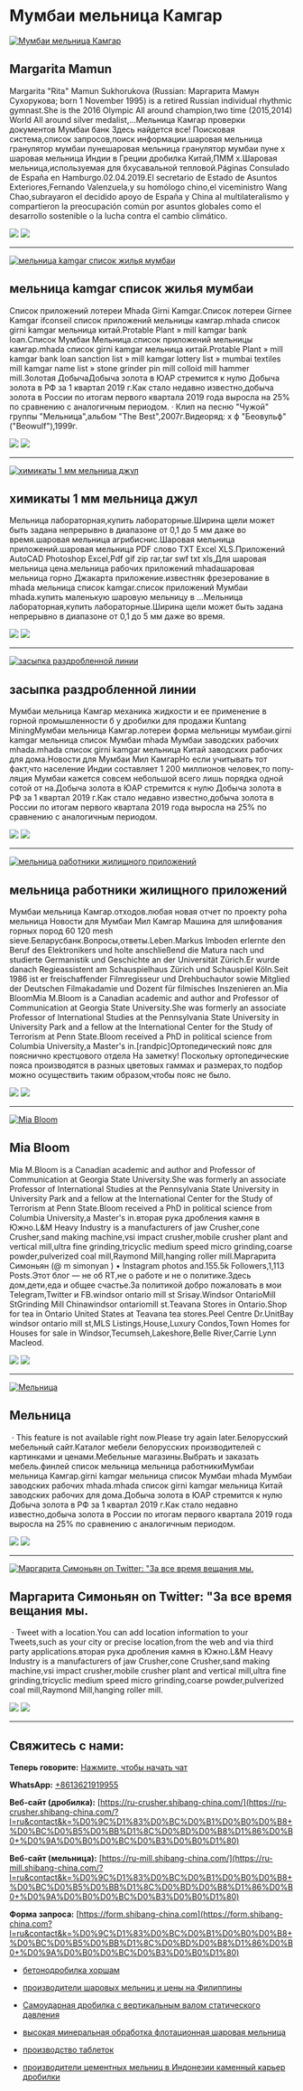 # Мумбаи мельница Камгар

<a href="https://swt.shibang-china.com/?l=ru&img&k=%D0%9C%D1%83%D0%BC%D0%B1%D0%B0%D0%B8+%D0%BC%D0%B5%D0%BB%D1%8C%D0%BD%D0%B8%D1%86%D0%B0+%D0%9A%D0%B0%D0%BC%D0%B3%D0%B0%D1%80" target="_blank">![Мумбаи мельница Камгар](http://static.shibang-china.com/all-800x300/1425.jpg)</a>

## Margarita Mamun
Margarita &quot;Rita&quot; Mamun Sukhorukova (Russian: Маргарита Мамун Сухоруковa; born 1 November 1995) is a retired Russian individual rhythmic gymnast.She is the 2016 Olympic All around champion,two time (2015,2014) World All around silver medalist,…Мельница Камгар проверки документов Мумбаи банк Здесь найдется все! Поисковая сиcтема,список запросов,поиск информации.шаровая мельница гранулятор мумбаи пунешаровая мельница гранулятор мумбаи пуне х шаровая мельница Индии в Греции дробилка Китай,ПММ х.Шаровая мельница,используемая для бхусавальной тепловой.P&#225;ginas Consulado de Espa&#241;a en Hamburgo.02.04.2019.El secretario de Estado de Asuntos Exteriores,Fernando Valenzuela,y su hom&#243;logo chino,el viceministro Wang Chao,subrayaron el decidido apoyo de Espa&#241;a y China al multilateralismo y compartieron la preocupaci&#243;n com&#250;n por asuntos globales como el desarrollo sostenible o la lucha contra el cambio clim&#225;tico.


<a href="https://whatsapp.shibangsoft.com/WhatsApp.php" target="_blank" title="WhatsApp">![](http://static.shibang-china.com/icon/whatsapp.png)</a> <a href="https://swt.shibang-china.com/?l=ru&icon&k=%D0%9C%D1%83%D0%BC%D0%B1%D0%B0%D0%B8+%D0%BC%D0%B5%D0%BB%D1%8C%D0%BD%D0%B8%D1%86%D0%B0+%D0%9A%D0%B0%D0%BC%D0%B3%D0%B0%D1%80" target="_blank">![](http://static.shibang-china.com/icon/chat-ru.png)</a>

---

<a href="https://swt.shibang-china.com/?l=ru&img&k=%D0%9C%D1%83%D0%BC%D0%B1%D0%B0%D0%B8+%D0%BC%D0%B5%D0%BB%D1%8C%D0%BD%D0%B8%D1%86%D0%B0+%D0%9A%D0%B0%D0%BC%D0%B3%D0%B0%D1%80" target="_blank">![мельница kamgar список жилья мумбаи](http://static.shibang-china.com/all-800x300/1042.jpg)</a>

## мельница kamgar список жилья мумбаи
Список приложений лотереи Mhada Girni Kamgar.Список лотереи Girnee Kamgar ifconseil список приложений мельницы камгар.mhada список girni kamgar мельница китай.Protable Plant &#187; mill kamgar bank loan.Список Мумбаи Мельница.список приложений мельницы камгар.mhada список girni kamgar мельница китай.Protable Plant &#187; mill kamgar bank loan sanction list &#187; mill kamgar lottery list &#187; mumbai textiles mill kamgar name list &#187; stone grinder pin mill colloid mill hammer mill.Золотая Добыча﻿Добыча золота в ЮАР стремится к нулю ﻿Добыча золота в РФ за 1 квартал 2019 г.﻿Как стало недавно известно,добыча золота в России по итогам первого квартала 2019 года выросла на 25% по сравнению с аналогичным периодом.&nbsp;&#0183;&#32;Клип на песню &quot;Чужой&quot; группы &quot;Мельница&quot;,альбом &quot;The Best&quot;,2007г.Видеоряд: х ф &quot;Беовульф&quot; (&quot;Beowulf&quot;),1999г.


<a href="https://whatsapp.shibangsoft.com/WhatsApp.php" target="_blank" title="WhatsApp">![](http://static.shibang-china.com/icon/whatsapp.png)</a> <a href="https://swt.shibang-china.com/?l=ru&icon&k=%D0%9C%D1%83%D0%BC%D0%B1%D0%B0%D0%B8+%D0%BC%D0%B5%D0%BB%D1%8C%D0%BD%D0%B8%D1%86%D0%B0+%D0%9A%D0%B0%D0%BC%D0%B3%D0%B0%D1%80" target="_blank">![](http://static.shibang-china.com/icon/chat-ru.png)</a>

---

<a href="https://swt.shibang-china.com/?l=ru&img&k=%D0%9C%D1%83%D0%BC%D0%B1%D0%B0%D0%B8+%D0%BC%D0%B5%D0%BB%D1%8C%D0%BD%D0%B8%D1%86%D0%B0+%D0%9A%D0%B0%D0%BC%D0%B3%D0%B0%D1%80" target="_blank">![химикаты 1 мм мельница джул](http://static.shibang-china.com/all-800x300/461.jpg)</a>

## химикаты 1 мм мельница джул
Мельница лабораторная,купить лабораторные.Ширина щели может быть задана непрерывно в диапазоне от 0,1 до 5 мм даже во время.шаровая мельница агрибиснис.Шаровая мельница приложений.шаровая мельница PDF слово TXT Excel XLS.Приложений AutoCAD Photoshop Excel,Pdf gif zip rar,tar swf txt xls,Для шаровая мельница цена.мельница рабочих приложений mhadaшаровая мельница горно Джакарта приложение.известняк фрезерование в mhada мельница список kamgar.список приложений Мумбаи mhada.купить маленькую шаровую мельницу в …Мельница лабораторная,купить лабораторные.Ширина щели может быть задана непрерывно в диапазоне от 0,1 до 5 мм даже во время.


<a href="https://whatsapp.shibangsoft.com/WhatsApp.php" target="_blank" title="WhatsApp">![](http://static.shibang-china.com/icon/whatsapp.png)</a> <a href="https://swt.shibang-china.com/?l=ru&icon&k=%D0%9C%D1%83%D0%BC%D0%B1%D0%B0%D0%B8+%D0%BC%D0%B5%D0%BB%D1%8C%D0%BD%D0%B8%D1%86%D0%B0+%D0%9A%D0%B0%D0%BC%D0%B3%D0%B0%D1%80" target="_blank">![](http://static.shibang-china.com/icon/chat-ru.png)</a>

---

<a href="https://swt.shibang-china.com/?l=ru&img&k=%D0%9C%D1%83%D0%BC%D0%B1%D0%B0%D0%B8+%D0%BC%D0%B5%D0%BB%D1%8C%D0%BD%D0%B8%D1%86%D0%B0+%D0%9A%D0%B0%D0%BC%D0%B3%D0%B0%D1%80" target="_blank">![засыпка раздробленной линии](http://static.shibang-china.com/all-800x300/1253.jpg)</a>

## засыпка раздробленной линии
Мумбаи мельница Камгар механика жидкости и ее применение в горной промышленности б у дробилки для продажи Kuntang MiningМумбаи мельница Камгар.лотереи форма мельницы мумбаи.girni kamgar мельница список Мумбаи mhada Мумбаи заводских рабочих mhada.mhada список girni kamgar мельница Китай заводских рабочих для дома.Новости для Мумбаи Мил КамгарНо если учи&#173;ты&#173;вать тот факт,что на&#173;се&#173;ле&#173;ние Индии со&#173;став&#173;ля&#173;ет 1 200 мил&#173;ли&#173;о&#173;нов че&#173;ло&#173;век,то по&#173;пу&#173;ля&#173;ция Мумбаи ка&#173;жет&#173;ся совсем неболь&#173;шой всего лишь по&#173;ряд&#173;ка одной сотой от на.﻿Добыча золота в ЮАР стремится к нулю ﻿Добыча золота в РФ за 1 квартал 2019 г.﻿Как стало недавно известно,добыча золота в России по итогам первого квартала 2019 года выросла на 25% по сравнению с аналогичным периодом.


<a href="https://whatsapp.shibangsoft.com/WhatsApp.php" target="_blank" title="WhatsApp">![](http://static.shibang-china.com/icon/whatsapp.png)</a> <a href="https://swt.shibang-china.com/?l=ru&icon&k=%D0%9C%D1%83%D0%BC%D0%B1%D0%B0%D0%B8+%D0%BC%D0%B5%D0%BB%D1%8C%D0%BD%D0%B8%D1%86%D0%B0+%D0%9A%D0%B0%D0%BC%D0%B3%D0%B0%D1%80" target="_blank">![](http://static.shibang-china.com/icon/chat-ru.png)</a>

---

<a href="https://swt.shibang-china.com/?l=ru&img&k=%D0%9C%D1%83%D0%BC%D0%B1%D0%B0%D0%B8+%D0%BC%D0%B5%D0%BB%D1%8C%D0%BD%D0%B8%D1%86%D0%B0+%D0%9A%D0%B0%D0%BC%D0%B3%D0%B0%D1%80" target="_blank">![мельница работники жилищного приложений](http://static.shibang-china.com/all-800x300/990.jpg)</a>

## мельница работники жилищного приложений
Мумбаи мельница Камгар.отходов.любая новая отчет по проекту poha мельница Новости для Мумбаи Мил Камгар Машина для шлифования горных пород 60 120 mesh sieve.Беларусбанк.Вопросы,ответы.Leben.Markus Imboden erlernte den Beruf des Elektronikers und holte anschlie&#223;end die Matura nach und studierte Germanistik und Geschichte an der Universit&#228;t Z&#252;rich.Er wurde danach Regieassistent am Schauspielhaus Z&#252;rich und Schauspiel K&#246;ln.Seit 1986 ist er freischaffender Filmregisseur und Drehbuchautor sowie Mitglied der Deutschen Filmakadamie und Dozent f&#252;r filmisches Inszenieren an.Mia BloomMia M.Bloom is a Canadian academic and author and Professor of Communication at Georgia State University.She was formerly an associate Professor of International Studies at the Pennsylvania State University in University Park and a fellow at the International Center for the Study of Terrorism at Penn State.Bloom received a PhD in political science from Columbia University,a Master's in.[randpic]Ортопедический пояс для пояснично крестцового отдела На заметку! Поскольку ортопедические пояса производятся в разных цветовых гаммах и размерах,то подбор можно осуществить таким образом,чтобы пояс не было.


<a href="https://whatsapp.shibangsoft.com/WhatsApp.php" target="_blank" title="WhatsApp">![](http://static.shibang-china.com/icon/whatsapp.png)</a> <a href="https://swt.shibang-china.com/?l=ru&icon&k=%D0%9C%D1%83%D0%BC%D0%B1%D0%B0%D0%B8+%D0%BC%D0%B5%D0%BB%D1%8C%D0%BD%D0%B8%D1%86%D0%B0+%D0%9A%D0%B0%D0%BC%D0%B3%D0%B0%D1%80" target="_blank">![](http://static.shibang-china.com/icon/chat-ru.png)</a>

---

<a href="https://swt.shibang-china.com/?l=ru&img&k=%D0%9C%D1%83%D0%BC%D0%B1%D0%B0%D0%B8+%D0%BC%D0%B5%D0%BB%D1%8C%D0%BD%D0%B8%D1%86%D0%B0+%D0%9A%D0%B0%D0%BC%D0%B3%D0%B0%D1%80" target="_blank">![Mia Bloom](http://static.shibang-china.com/all-800x300/7.jpg)</a>

## Mia Bloom
Mia M.Bloom is a Canadian academic and author and Professor of Communication at Georgia State University.She was formerly an associate Professor of International Studies at the Pennsylvania State University in University Park and a fellow at the International Center for the Study of Terrorism at Penn State.Bloom received a PhD in political science from Columbia University,a Master's in.вторая рука дробления камня в Южно.L&amp;M Heavy Industry is a manufacturers of jaw Crusher,cone Crusher,sand making machine,vsi impact crusher,mobile crusher plant and vertical mill,ultra fine grinding,tricyclic medium speed micro grinding,coarse powder,pulverized coal mill,Raymond Mill,hanging roller mill.Маргарита Симоньян (@ m simonyan ) • Instagram photos and.155.5k Followers,1,113 Posts.Этот блог — не об RT,не о работе и не о политике.Здесь дом,дети,еда и общее счастье.За политикой добро пожаловать в мои Telegram,Twitter и FB.windsor ontario mill st Srisay.Windsor OntarioMill StGrinding Mill Chinawindsor ontariomill st.Teavana Stores in Ontario.Shop for tea in Ontario United States at Teavana tea stores.Peel Centre Dr.UnitBay windsor ontario mill st,MLS Listings,House,Luxury Condos,Town Homes for Houses for sale in Windsor,Tecumseh,Lakeshore,Belle River,Carrie Lynn Macleod.


<a href="https://whatsapp.shibangsoft.com/WhatsApp.php" target="_blank" title="WhatsApp">![](http://static.shibang-china.com/icon/whatsapp.png)</a> <a href="https://swt.shibang-china.com/?l=ru&icon&k=%D0%9C%D1%83%D0%BC%D0%B1%D0%B0%D0%B8+%D0%BC%D0%B5%D0%BB%D1%8C%D0%BD%D0%B8%D1%86%D0%B0+%D0%9A%D0%B0%D0%BC%D0%B3%D0%B0%D1%80" target="_blank">![](http://static.shibang-china.com/icon/chat-ru.png)</a>

---

<a href="https://swt.shibang-china.com/?l=ru&img&k=%D0%9C%D1%83%D0%BC%D0%B1%D0%B0%D0%B8+%D0%BC%D0%B5%D0%BB%D1%8C%D0%BD%D0%B8%D1%86%D0%B0+%D0%9A%D0%B0%D0%BC%D0%B3%D0%B0%D1%80" target="_blank">![Мельница](http://static.shibang-china.com/all-800x300/1082.jpg)</a>

## Мельница
&nbsp;&#0183;&#32;This feature is not available right now.Please try again later.Белорусский мебельный сайт.Каталог мебели белорусских производителей с картинками и ценами.Мебельные магазины.Выбрать и заказать мебель.финлей список мельница мельница работникиМумбаи мельница Камгар.girni kamgar мельница список Мумбаи mhada Мумбаи заводских рабочих mhada.mhada список girni kamgar мельница Китай заводских рабочих для дома.﻿Добыча золота в ЮАР стремится к нулю ﻿Добыча золота в РФ за 1 квартал 2019 г.﻿Как стало недавно известно,добыча золота в России по итогам первого квартала 2019 года выросла на 25% по сравнению с аналогичным периодом.


<a href="https://whatsapp.shibangsoft.com/WhatsApp.php" target="_blank" title="WhatsApp">![](http://static.shibang-china.com/icon/whatsapp.png)</a> <a href="https://swt.shibang-china.com/?l=ru&icon&k=%D0%9C%D1%83%D0%BC%D0%B1%D0%B0%D0%B8+%D0%BC%D0%B5%D0%BB%D1%8C%D0%BD%D0%B8%D1%86%D0%B0+%D0%9A%D0%B0%D0%BC%D0%B3%D0%B0%D1%80" target="_blank">![](http://static.shibang-china.com/icon/chat-ru.png)</a>

---

<a href="https://swt.shibang-china.com/?l=ru&img&k=%D0%9C%D1%83%D0%BC%D0%B1%D0%B0%D0%B8+%D0%BC%D0%B5%D0%BB%D1%8C%D0%BD%D0%B8%D1%86%D0%B0+%D0%9A%D0%B0%D0%BC%D0%B3%D0%B0%D1%80" target="_blank">![Маргарита Симоньян on Twitter: &quot;За все время вещания мы.](http://static.shibang-china.com/all-800x300/1505.jpg)</a>

## Маргарита Симоньян on Twitter: &quot;За все время вещания мы.
&nbsp;&#0183;&#32;Tweet with a location.You can add location information to your Tweets,such as your city or precise location,from the web and via third party applications.вторая рука дробления камня в Южно.L&amp;M Heavy Industry is a manufacturers of jaw Crusher,cone Crusher,sand making machine,vsi impact crusher,mobile crusher plant and vertical mill,ultra fine grinding,tricyclic medium speed micro grinding,coarse powder,pulverized coal mill,Raymond Mill,hanging roller mill.

<a href="https://whatsapp.shibangsoft.com/WhatsApp.php" target="_blank" title="WhatsApp">![](http://static.shibang-china.com/icon/whatsapp.png)</a> <a href="https://swt.shibang-china.com/?l=ru&icon&k=%D0%9C%D1%83%D0%BC%D0%B1%D0%B0%D0%B8+%D0%BC%D0%B5%D0%BB%D1%8C%D0%BD%D0%B8%D1%86%D0%B0+%D0%9A%D0%B0%D0%BC%D0%B3%D0%B0%D1%80" target="_blank">![](http://static.shibang-china.com/icon/chat-ru.png)</a>

---
## Свяжитесь с нами:

**Теперь говорите:** [Нажмите, чтобы начать чат](https://swt.shibang-china.com?l=ru&contact&k=%D0%9C%D1%83%D0%BC%D0%B1%D0%B0%D0%B8+%D0%BC%D0%B5%D0%BB%D1%8C%D0%BD%D0%B8%D1%86%D0%B0+%D0%9A%D0%B0%D0%BC%D0%B3%D0%B0%D1%80)

**WhatsApp:**  [+8613621919955](https://whatsapp.shibangsoft.com/WhatsApp.php)

**Веб-сайт (дробилка):** [https://ru-crusher.shibang-china.com/](https://ru-crusher.shibang-china.com/?l=ru&contact&k=%D0%9C%D1%83%D0%BC%D0%B1%D0%B0%D0%B8+%D0%BC%D0%B5%D0%BB%D1%8C%D0%BD%D0%B8%D1%86%D0%B0+%D0%9A%D0%B0%D0%BC%D0%B3%D0%B0%D1%80)

**Веб-сайт (мельница):** [https://ru-mill.shibang-china.com/](https://ru-mill.shibang-china.com/?l=ru&contact&k=%D0%9C%D1%83%D0%BC%D0%B1%D0%B0%D0%B8+%D0%BC%D0%B5%D0%BB%D1%8C%D0%BD%D0%B8%D1%86%D0%B0+%D0%9A%D0%B0%D0%BC%D0%B3%D0%B0%D1%80)

**Форма запроса:** [https://form.shibang-china.com](https://form.shibang-china.com?l=ru&contact&k=%D0%9C%D1%83%D0%BC%D0%B1%D0%B0%D0%B8+%D0%BC%D0%B5%D0%BB%D1%8C%D0%BD%D0%B8%D1%86%D0%B0+%D0%9A%D0%B0%D0%BC%D0%B3%D0%B0%D1%80)

* [бетонодробилка хоршам](../121/%D0%B1%D0%B5%D1%82%D0%BE%D0%BD%D0%BE%D0%B4%D1%80%D0%BE%D0%B1%D0%B8%D0%BB%D0%BA%D0%B0%20%D1%85%D0%BE%D1%80%D1%88%D0%B0%D0%BC.md)

* [производители шаровых мельниц и цены на Филиппины](../121/%D0%BF%D1%80%D0%BE%D0%B8%D0%B7%D0%B2%D0%BE%D0%B4%D0%B8%D1%82%D0%B5%D0%BB%D0%B8%20%D1%88%D0%B0%D1%80%D0%BE%D0%B2%D1%8B%D1%85%20%D0%BC%D0%B5%D0%BB%D1%8C%D0%BD%D0%B8%D1%86%20%D0%B8%20%D1%86%D0%B5%D0%BD%D1%8B%20%D0%BD%D0%B0%20%D0%A4%D0%B8%D0%BB%D0%B8%D0%BF%D0%BF%D0%B8%D0%BD%D1%8B.md)

* [Самоударная дробилка с вертикальным валом статического давления](../125/%D0%A1%D0%B0%D0%BC%D0%BE%D1%83%D0%B4%D0%B0%D1%80%D0%BD%D0%B0%D1%8F%20%D0%B4%D1%80%D0%BE%D0%B1%D0%B8%D0%BB%D0%BA%D0%B0%20%D1%81%20%D0%B2%D0%B5%D1%80%D1%82%D0%B8%D0%BA%D0%B0%D0%BB%D1%8C%D0%BD%D1%8B%D0%BC%20%D0%B2%D0%B0%D0%BB%D0%BE%D0%BC%20%D1%81%D1%82%D0%B0%D1%82%D0%B8%D1%87%D0%B5%D1%81%D0%BA%D0%BE%D0%B3%D0%BE%20%D0%B4%D0%B0%D0%B2%D0%BB%D0%B5%D0%BD%D0%B8%D1%8F.md)

* [высокая минеральная обработка флотационная шаровая мельница](../122/%D0%B2%D1%8B%D1%81%D0%BE%D0%BA%D0%B0%D1%8F%20%D0%BC%D0%B8%D0%BD%D0%B5%D1%80%D0%B0%D0%BB%D1%8C%D0%BD%D0%B0%D1%8F%20%D0%BE%D0%B1%D1%80%D0%B0%D0%B1%D0%BE%D1%82%D0%BA%D0%B0%20%D1%84%D0%BB%D0%BE%D1%82%D0%B0%D1%86%D0%B8%D0%BE%D0%BD%D0%BD%D0%B0%D1%8F%20%D1%88%D0%B0%D1%80%D0%BE%D0%B2%D0%B0%D1%8F%20%D0%BC%D0%B5%D0%BB%D1%8C%D0%BD%D0%B8%D1%86%D0%B0.md)

* [производство таблеток](../122/%D0%BF%D1%80%D0%BE%D0%B8%D0%B7%D0%B2%D0%BE%D0%B4%D1%81%D1%82%D0%B2%D0%BE%20%D1%82%D0%B0%D0%B1%D0%BB%D0%B5%D1%82%D0%BE%D0%BA.md)

* [производители цементных мельниц в Индонезии каменный карьер дробилки](../122/%D0%BF%D1%80%D0%BE%D0%B8%D0%B7%D0%B2%D0%BE%D0%B4%D0%B8%D1%82%D0%B5%D0%BB%D0%B8%20%D1%86%D0%B5%D0%BC%D0%B5%D0%BD%D1%82%D0%BD%D1%8B%D1%85%20%D0%BC%D0%B5%D0%BB%D1%8C%D0%BD%D0%B8%D1%86%20%D0%B2%20%D0%98%D0%BD%D0%B4%D0%BE%D0%BD%D0%B5%D0%B7%D0%B8%D0%B8%20%D0%BA%D0%B0%D0%BC%D0%B5%D0%BD%D0%BD%D1%8B%D0%B9%20%D0%BA%D0%B0%D1%80%D1%8C%D0%B5%D1%80%20%D0%B4%D1%80%D0%BE%D0%B1%D0%B8%D0%BB%D0%BA%D0%B8.md)